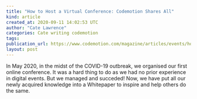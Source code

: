 ```yaml
---
title: "How to Host a Virtual Conference: Codemotion Shares All"
kind: article
created_at: 2020-09-11 14:02:53 UTC
author: "Cate Lawrence"
categories: Cate writing codemotion
tags: 
publication_url: https://www.codemotion.com/magazine/articles/events/hosting-virtual-conference/
layout: post
---
```

In May 2020, in the midst of the COVID-19 outbreak, we organised our first online conference. It was a hard thing to do as we had no prior experience in digital events. But we managed and succeded! Now, we have put all our newly acquired knowledge into a Whitepaper to inspire and help others do the same.

